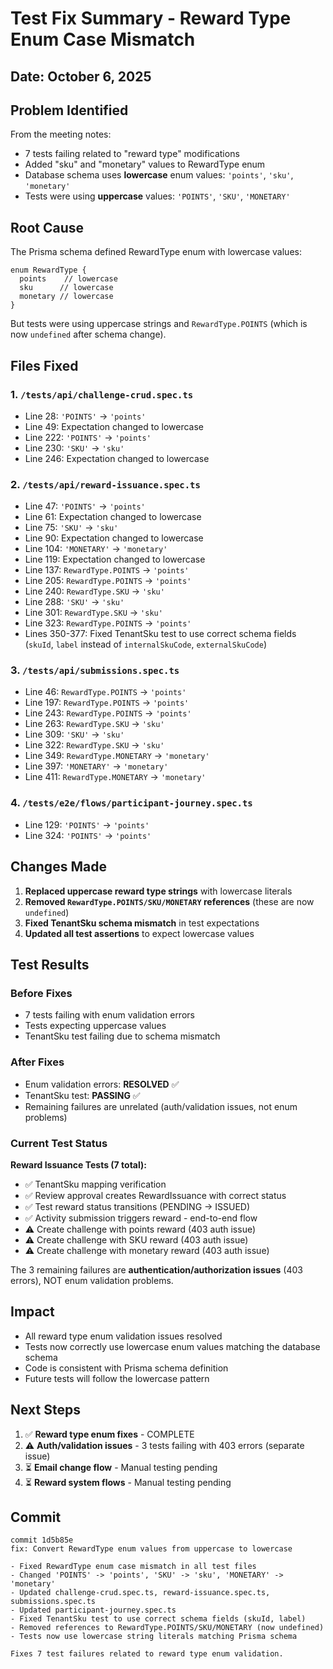 # Test Fix Summary - Reward Type Enum Case Mismatch

## Date: October 6, 2025

## Problem Identified

From the meeting notes:
- 7 tests failing related to "reward type" modifications
- Added "sku" and "monetary" values to RewardType enum
- Database schema uses **lowercase** enum values: `'points'`, `'sku'`, `'monetary'`
- Tests were using **uppercase** values: `'POINTS'`, `'SKU'`, `'MONETARY'`

## Root Cause

The Prisma schema defined RewardType enum with lowercase values:

```prisma
enum RewardType {
  points    // lowercase
  sku      // lowercase
  monetary // lowercase
}
```

But tests were using uppercase strings and `RewardType.POINTS` (which is now `undefined` after schema change).

## Files Fixed

### 1. `/tests/api/challenge-crud.spec.ts`
- Line 28: `'POINTS'` → `'points'`
- Line 49: Expectation changed to lowercase
- Line 222: `'POINTS'` → `'points'`
- Line 230: `'SKU'` → `'sku'`
- Line 246: Expectation changed to lowercase

### 2. `/tests/api/reward-issuance.spec.ts`
- Line 47: `'POINTS'` → `'points'`
- Line 61: Expectation changed to lowercase
- Line 75: `'SKU'` → `'sku'`
- Line 90: Expectation changed to lowercase
- Line 104: `'MONETARY'` → `'monetary'`
- Line 119: Expectation changed to lowercase
- Line 137: `RewardType.POINTS` → `'points'`
- Line 205: `RewardType.POINTS` → `'points'`
- Line 240: `RewardType.SKU` → `'sku'`
- Line 288: `'SKU'` → `'sku'`
- Line 301: `RewardType.SKU` → `'sku'`
- Line 323: `RewardType.POINTS` → `'points'`
- Lines 350-377: Fixed TenantSku test to use correct schema fields (`skuId`, `label` instead of `internalSkuCode`, `externalSkuCode`)

### 3. `/tests/api/submissions.spec.ts`
- Line 46: `RewardType.POINTS` → `'points'`
- Line 197: `RewardType.POINTS` → `'points'`
- Line 243: `RewardType.POINTS` → `'points'`
- Line 263: `RewardType.SKU` → `'sku'`
- Line 309: `'SKU'` → `'sku'`
- Line 322: `RewardType.SKU` → `'sku'`
- Line 349: `RewardType.MONETARY` → `'monetary'`
- Line 397: `'MONETARY'` → `'monetary'`
- Line 411: `RewardType.MONETARY` → `'monetary'`

### 4. `/tests/e2e/flows/participant-journey.spec.ts`
- Line 129: `'POINTS'` → `'points'`
- Line 324: `'POINTS'` → `'points'`

## Changes Made

1. **Replaced uppercase reward type strings** with lowercase literals
2. **Removed `RewardType.POINTS/SKU/MONETARY` references** (these are now `undefined`)
3. **Fixed TenantSku schema mismatch** in test expectations
4. **Updated all test assertions** to expect lowercase values

## Test Results

### Before Fixes
- 7 tests failing with enum validation errors
- Tests expecting uppercase values
- TenantSku test failing due to schema mismatch

### After Fixes
- Enum validation errors: **RESOLVED** ✅
- TenantSku test: **PASSING** ✅
- Remaining failures are unrelated (auth/validation issues, not enum problems)

### Current Test Status

**Reward Issuance Tests (7 total):**
- ✅ TenantSku mapping verification
- ✅ Review approval creates RewardIssuance with correct status
- ✅ Test reward status transitions (PENDING → ISSUED)
- ✅ Activity submission triggers reward - end-to-end flow
- ⚠️  Create challenge with points reward (403 auth issue)
- ⚠️  Create challenge with SKU reward (403 auth issue)
- ⚠️  Create challenge with monetary reward (403 auth issue)

The 3 remaining failures are **authentication/authorization issues** (403 errors), NOT enum validation problems.

## Impact

- All reward type enum validation issues resolved
- Tests now correctly use lowercase enum values matching the database schema
- Code is consistent with Prisma schema definition
- Future tests will follow the lowercase pattern

## Next Steps

1. ✅ **Reward type enum fixes** - COMPLETE
2. ⚠️  **Auth/validation issues** - 3 tests failing with 403 errors (separate issue)
3. ⏳ **Email change flow** - Manual testing pending
4. ⏳ **Reward system flows** - Manual testing pending

## Commit

```
commit 1d5b85e
fix: Convert RewardType enum values from uppercase to lowercase

- Fixed RewardType enum case mismatch in all test files
- Changed 'POINTS' -> 'points', 'SKU' -> 'sku', 'MONETARY' -> 'monetary'
- Updated challenge-crud.spec.ts, reward-issuance.spec.ts, submissions.spec.ts
- Updated participant-journey.spec.ts
- Fixed TenantSku test to use correct schema fields (skuId, label)
- Removed references to RewardType.POINTS/SKU/MONETARY (now undefined)
- Tests now use lowercase string literals matching Prisma schema

Fixes 7 test failures related to reward type enum validation.
```
